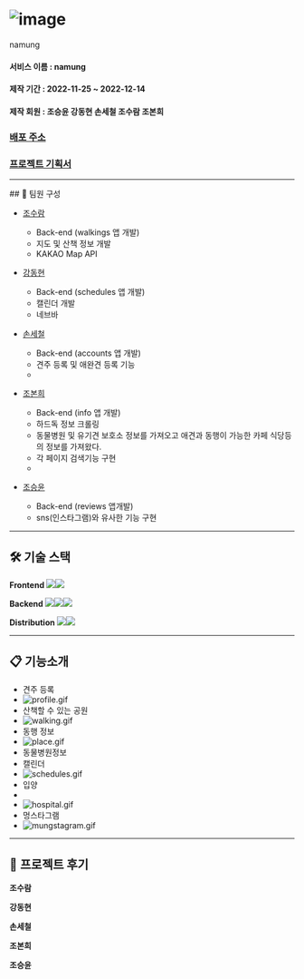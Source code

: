 # ![image](https://user-images.githubusercontent.com/60389344/207192262-4395bce6-a141-4e62-96f1-156c0ec01f45.png)
namung

#### 서비스 이름 : namung

#### 제작 기간 : 2022-11-25 ~ 2022-12-14

#### 제작 회원 : 조승윤 강동현 손세철 조수람 조본희

### [배포 주소](https://namung.shop/)

### [프로젝트 기획서](https://www.notion.so/hg-edu/5f6d392f69ee46e9b261897d63c4efc6)
<hr>
  ##  👥 팀원 구성

- [조수람](https://github.com/devhump)
  -  Back-end (walkings 앱 개발)
  -  지도 및 산책 정보 개발
  -  KAKAO Map API
- [강동현](https://github.com/kangdh208)
  - Back-end (schedules 앱 개발)
  - 캘린더 개발 
  - 네브바 
 
- [손세철](https://github.com/chul1631)
  - Back-end (accounts 앱 개발)
  - 견주 등록 및 애완견 등록 기능
  - 
- [조본희](https://github.com/SHIN-sped) 
  - Back-end  (info 앱 개발)
  - 하드독 정보 크롤링
  - 동물병원 및 유기견 보호소 정보를 가져오고 애견과 동행이 가능한 카페 식당등의 정보를 가져왔다.
  - 각 페이지 검색기능 구현
  - 
 -  [조승윤](https://github.com/mgpo-98)
    - Back-end (reviews 앱개발)
    - sns(인스타그램)와 유사한 기능 구현
 
---

## 🛠️ 기술 스택

**Frontend** <img src="https://img.shields.io/badge/HTML5-E34F26?style=flat-square&logo=HTML5&logoColor=ffffff"/><img src="https://img.shields.io/badge/CSS-1572B6?style=flat-square&logo=CSS3&logoColor=ffffff"/>

**Backend** <img src="https://img.shields.io/badge/Django-092E20?style=flat-square&logo=Django&logoColor=ffffff"/><img src="https://img.shields.io/badge/Python-3776AB?style=flat-square&logo=Python&logoColor=ffffff"/><img src="https://img.shields.io/badge/JavaScript-F7DF1E?style=flat-square&logo=JavaScript&logoColor=ffffff"/>

**Distribution** <img src="https://img.shields.io/badge/Amazon AWS-FF9900?style=flat-square&logo=SQLite&logoColor=ffffff"/><img src="https://img.shields.io/badge/GitHub Actions-2088FF?style=flat-square&logo=SQLite&logoColor=ffffff"/>

---


##  📋 기능소개

 -  견주 등록
  -  ![profile.gif](https://s3-us-west-2.amazonaws.com/secure.notion-static.com/cab223e2-a7b2-4583-a677-c1088fe821da/profile.gif)
 -  산책할 수 있는 공원
  - ![walking.gif](https://s3-us-west-2.amazonaws.com/secure.notion-static.com/b538aa1d-912d-4e74-a37a-ac12205c5317/walking.gif)   
 -  동행 정보
  -  ![place.gif](https://s3-us-west-2.amazonaws.com/secure.notion-static.com/7601fb3f-8fe8-43dd-81e8-a8972d84a5c8/place.gif)
 -  동물병원정보 
 -  캘린더
  -  ![schedules.gif](https://s3-us-west-2.amazonaws.com/secure.notion-static.com/8c0ecf7d-f16d-4caf-a2eb-f14b3beef22a/schedules.gif)
 -  입양
 -  
  -  ![hospital.gif](https://s3-us-west-2.amazonaws.com/secure.notion-static.com/45bafbe4-99e2-4b97-b139-6ea19eab0c43/hospital.gif)
 -  멍스타그램
  -  ![mungstagram.gif](https://s3-us-west-2.amazonaws.com/secure.notion-static.com/bf553267-12a8-4242-bf0c-f3ebbd42e2d9/mungstagram.gif)

---

## 📝 프로젝트 후기 
**조수람**


**강동현**

**손세철**

**조본희**

**조승윤**
